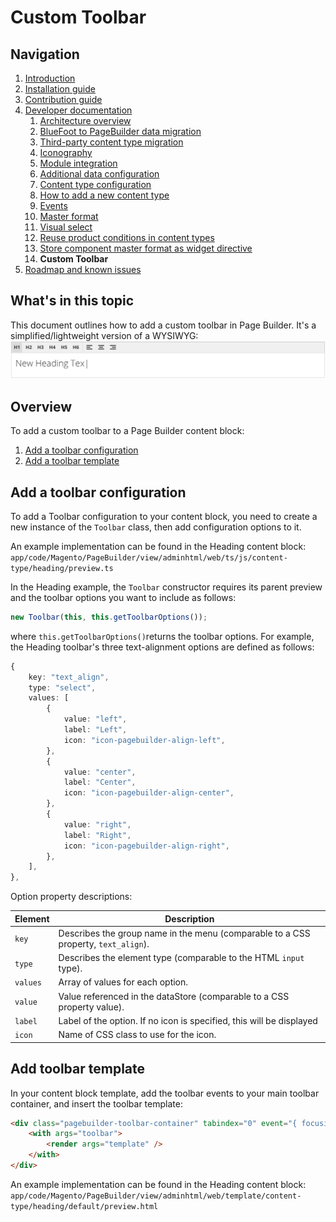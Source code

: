 # Custom Toolbar

## Navigation

1. [Introduction]
2. [Installation guide]
3. [Contribution guide]
4. [Developer documentation]
    1. [Architecture overview]
    1. [BlueFoot to PageBuilder data migration]
    1. [Third-party content type migration]
    1. [Iconography]
    1. [Module integration]
    1. [Additional data configuration]
    1. [Content type configuration]
    1. [How to add a new content type]
    1. [Events]
    1. [Master format]
    1. [Visual select]
    1. [Reuse product conditions in content types]
    1. [Store component master format as widget directive]
    1. **Custom Toolbar**
5. [Roadmap and known issues]

[Introduction]: README.md
[Installation Guide]: install.md
[Contribution guide]: CONTRIBUTING.md
[Developer documentation]: developer-documentation.md
[Architecture overview]: architecture-overview.md
[BlueFoot to PageBuilder data migration]: bluefoot-data-migration.md
[Third-party content type migration]: new-content-type-example.md
[Iconography]: iconography.md
[Module integration]: module-integration.md
[Additional data configuration]: custom-configuration.md
[Content type configuration]: content-type-configuration.md
[How to add a new content type]: how-to-add-new-content-type.md
[Events]: events.md
[Master format]: master-format.md
[Visual select]: visual-select.md
[Reuse product conditions in content types]: product-conditions.md
[Store component master format as widget directive]: widget-directive.md
[Custom Toolbar]: toolbar.md
[Roadmap and Known Issues]: roadmap.md

## What's in this topic
This document outlines how to add a custom toolbar in Page Builder. It's a simplified/lightweight version of a WYSIWYG:
![Page Builder toolbar](images/toolbar.png)

## Overview

To add a custom toolbar to a Page Builder content block:
1. [Add a toolbar configuration](#toolbarConfig)
2. [Add a toolbar template](#toolbarTpl)

## Add a toolbar configuration

To add a Toolbar configuration to your content block, you need to create a new instance of the `Toolbar` class, then add configuration options to it. 

An example implementation can be found in the Heading content block:
`app/code/Magento/PageBuilder/view/adminhtml/web/ts/js/content-type/heading/preview.ts`

In the Heading example, the `Toolbar` constructor requires its parent preview and the toolbar options you want to include as follows:

```javascript
new Toolbar(this, this.getToolbarOptions());
```

where `this.getToolbarOptions()`returns the toolbar options. For example, the Heading toolbar's three text-alignment options are defined as follows:

```typescript
{
    key: "text_align",
    type: "select",
    values: [
        {
            value: "left",
            label: "Left",
            icon: "icon-pagebuilder-align-left",
        },
        {
            value: "center",
            label: "Center",
            icon: "icon-pagebuilder-align-center",
        },
        {
            value: "right",
            label: "Right",
            icon: "icon-pagebuilder-align-right",
        },
    ],
},
```
Option property descriptions:

| Element             | Description                                                                        |
| ------------------- | ---------------------------------------------------------------------------------- |
| `key`               | Describes the group name in the menu (comparable to a CSS property, `text_align`). |
| `type`              | Describes the element type (comparable to the HTML `input` type).                  |
| `values`            | Array of values for each option.                                                   |
| `value`             | Value referenced in the dataStore (comparable to a CSS property value).            |
| `label`             | Label of the option. If no icon is specified, this will be displayed               |
| `icon`              | Name of CSS class to use for the icon.                                             |


## Add toolbar template

In your content block template, add the toolbar events to your main toolbar container, and insert the toolbar template:
```html
<div class="pagebuilder-toolbar-container" tabindex="0" event="{ focusin: toolbar.onFocusIn, focusout: toolbar.onFocusOut }">
    <with args="toolbar">
        <render args="template" />
    </with>
</div>
```

An example implementation can be found in the Heading content block:
`app/code/Magento/PageBuilder/view/adminhtml/web/template/content-type/heading/default/preview.html`


